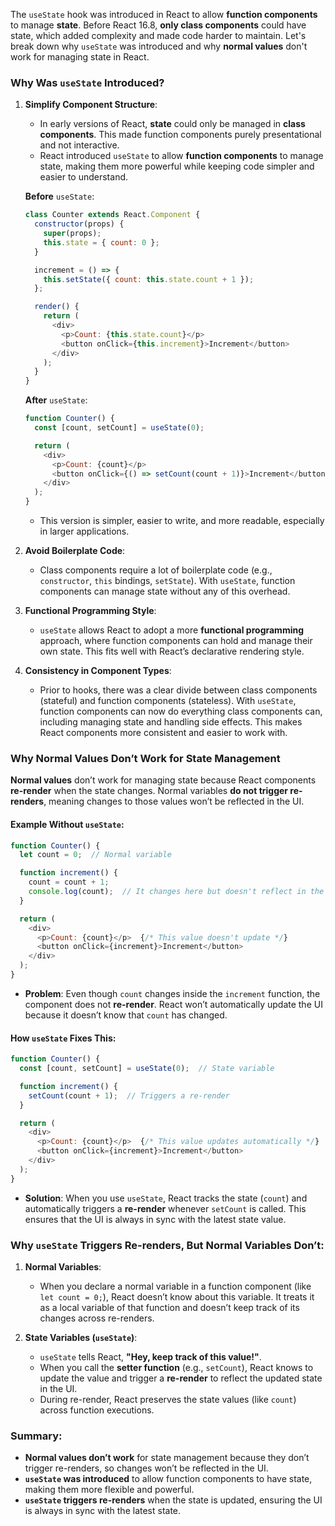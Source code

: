 The `useState` hook was introduced in React to allow **function components** to manage **state**. Before React 16.8, **only class components** could have state, which added complexity and made code harder to maintain. Let's break down why `useState` was introduced and why **normal values** don't work for managing state in React.

### Why Was `useState` Introduced?

1. **Simplify Component Structure**:
   - In early versions of React, **state** could only be managed in **class components**. This made function components purely presentational and not interactive.
   - React introduced `useState` to allow **function components** to manage state, making them more powerful while keeping code simpler and easier to understand.

   **Before** `useState`:
   ```javascript
   class Counter extends React.Component {
     constructor(props) {
       super(props);
       this.state = { count: 0 };
     }

     increment = () => {
       this.setState({ count: this.state.count + 1 });
     };

     render() {
       return (
         <div>
           <p>Count: {this.state.count}</p>
           <button onClick={this.increment}>Increment</button>
         </div>
       );
     }
   }
   ```

   **After** `useState`:
   ```javascript
   function Counter() {
     const [count, setCount] = useState(0);

     return (
       <div>
         <p>Count: {count}</p>
         <button onClick={() => setCount(count + 1)}>Increment</button>
       </div>
     );
   }
   ```

   - This version is simpler, easier to write, and more readable, especially in larger applications.

2. **Avoid Boilerplate Code**:
   - Class components require a lot of boilerplate code (e.g., `constructor`, `this` bindings, `setState`). With `useState`, function components can manage state without any of this overhead.
   
3. **Functional Programming Style**:
   - `useState` allows React to adopt a more **functional programming** approach, where function components can hold and manage their own state. This fits well with React’s declarative rendering style.

4. **Consistency in Component Types**:
   - Prior to hooks, there was a clear divide between class components (stateful) and function components (stateless). With `useState`, function components can now do everything class components can, including managing state and handling side effects. This makes React components more consistent and easier to work with.

### Why Normal Values Don’t Work for State Management

**Normal values** don’t work for managing state because React components **re-render** when the state changes. Normal variables **do not trigger re-renders**, meaning changes to those values won’t be reflected in the UI.

#### Example Without `useState`:
```javascript
function Counter() {
  let count = 0;  // Normal variable

  function increment() {
    count = count + 1;
    console.log(count);  // It changes here but doesn't reflect in the UI
  }

  return (
    <div>
      <p>Count: {count}</p>  {/* This value doesn't update */}
      <button onClick={increment}>Increment</button>
    </div>
  );
}
```

- **Problem**: Even though `count` changes inside the `increment` function, the component does not **re-render**. React won’t automatically update the UI because it doesn’t know that `count` has changed.

#### How `useState` Fixes This:
```javascript
function Counter() {
  const [count, setCount] = useState(0);  // State variable

  function increment() {
    setCount(count + 1);  // Triggers a re-render
  }

  return (
    <div>
      <p>Count: {count}</p>  {/* This value updates automatically */}
      <button onClick={increment}>Increment</button>
    </div>
  );
}
```

- **Solution**: When you use `useState`, React tracks the state (`count`) and automatically triggers a **re-render** whenever `setCount` is called. This ensures that the UI is always in sync with the latest state value.

### Why `useState` Triggers Re-renders, But Normal Variables Don’t:

1. **Normal Variables**: 
   - When you declare a normal variable in a function component (like `let count = 0;`), React doesn’t know about this variable. It treats it as a local variable of that function and doesn’t keep track of its changes across re-renders.

2. **State Variables (`useState`)**:
   - `useState` tells React, **"Hey, keep track of this value!"**.
   - When you call the **setter function** (e.g., `setCount`), React knows to update the value and trigger a **re-render** to reflect the updated state in the UI.
   - During re-render, React preserves the state values (like `count`) across function executions.

### Summary:
- **Normal values don’t work** for state management because they don’t trigger re-renders, so changes won’t be reflected in the UI.
- **`useState` was introduced** to allow function components to have state, making them more flexible and powerful.
- **`useState` triggers re-renders** when the state is updated, ensuring the UI is always in sync with the latest state.

